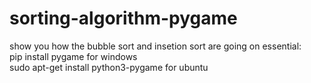 # sorting-algorithm-pygame
show you how the bubble sort and insetion sort are going on
essential:   
pip install pygame for windows  
sudo apt-get install python3-pygame for ubuntu  
